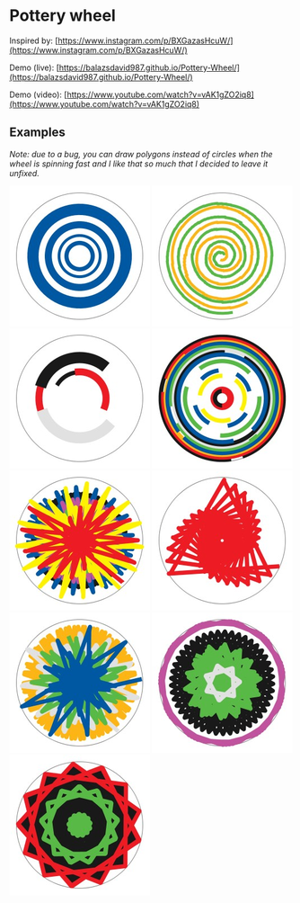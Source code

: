 # Pottery wheel

Inspired by: [https://www.instagram.com/p/BXGazasHcuW/](https://www.instagram.com/p/BXGazasHcuW/)

Demo (live): [https://balazsdavid987.github.io/Pottery-Wheel/](https://balazsdavid987.github.io/Pottery-Wheel/)

Demo (video): [https://www.youtube.com/watch?v=vAK1gZO2iq8](https://www.youtube.com/watch?v=vAK1gZO2iq8) 

## Examples

*Note: due to a bug, you can draw polygons instead of circles when the wheel is spinning fast and I like that so much that I decided to leave it unfixed.*

![](examples/pottery-wheel-1.jpg)
![](examples/pottery-wheel-2.jpg)
![](examples/pottery-wheel-3.jpg)
![](examples/pottery-wheel-4.jpg)
![](examples/pottery-wheel-5.jpg)
![](examples/pottery-wheel-6.jpg)
![](examples/pottery-wheel-7.jpg)
![](examples/pottery-wheel-8.jpg)
![](examples/pottery-wheel-9.jpg)